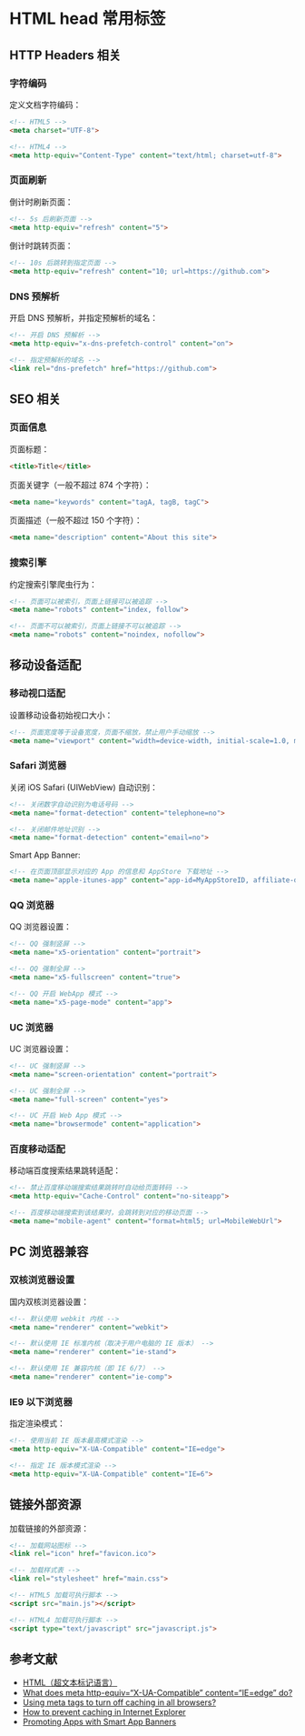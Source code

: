 # HTML head 常用标签

## HTTP Headers 相关

### 字符编码

定义文档字符编码：

```html
<!-- HTML5 -->
<meta charset="UTF-8">

<!-- HTML4 -->
<meta http-equiv="Content-Type" content="text/html; charset=utf-8">
```

### 页面刷新

倒计时刷新页面：

```html
<!-- 5s 后刷新页面 -->
<meta http-equiv="refresh" content="5">
```

倒计时跳转页面：

```html
<!-- 10s 后跳转到指定页面 -->
<meta http-equiv="refresh" content="10; url=https://github.com">
```

### DNS 预解析

开启 DNS 预解析，并指定预解析的域名：

```html
<!-- 开启 DNS 预解析 -->
<meta http-equiv="x-dns-prefetch-control" content="on">

<!-- 指定预解析的域名 -->
<link rel="dns-prefetch" href="https://github.com">
```

## SEO 相关

### 页面信息

页面标题：

```html
<title>Title</title>
```

页面关键字（一般不超过 874 个字符）：

```html
<meta name="keywords" content="tagA, tagB, tagC">
```

页面描述（一般不超过 150 个字符）：

```html
<meta name="description" content="About this site">
```

### 搜索引擎

约定搜索引擎爬虫行为：

```html
<!-- 页面可以被索引，页面上链接可以被追踪 -->
<meta name="robots" content="index, follow">

<!-- 页面不可以被索引，页面上链接不可以被追踪 -->
<meta name="robots" content="noindex, nofollow">
```

## 移动设备适配

### 移动视口适配

设置移动设备初始视口大小：

```html
<!-- 页面宽度等于设备宽度，页面不缩放，禁止用户手动缩放 -->
<meta name="viewport" content="width=device-width, initial-scale=1.0, maximum-scale=1.0, user-scalable=no">
```

### Safari 浏览器

关闭 iOS Safari (UIWebView) 自动识别：

```html
<!-- 关闭数字自动识别为电话号码 -->
<meta name="format-detection" content="telephone=no">

<!-- 关闭邮件地址识别 -->
<meta name="format-detection" content="email=no">
```

Smart App Banner:

```html
<!-- 在页面顶部显示对应的 App 的信息和 AppStore 下载地址 -->
<meta name="apple-itunes-app" content="app-id=MyAppStoreID, affiliate-data=MyAffiliateData, app-argument=MyAppURL">
```

### QQ 浏览器

QQ 浏览器设置：

```html
<!-- QQ 强制竖屏 -->
<meta name="x5-orientation" content="portrait">

<!-- QQ 强制全屏 -->
<meta name="x5-fullscreen" content="true">

<!-- QQ 开启 WebApp 模式 -->
<meta name="x5-page-mode" content="app">
```

### UC 浏览器

UC 浏览器设置：

```html
<!-- UC 强制竖屏 -->
<meta name="screen-orientation" content="portrait">

<!-- UC 强制全屏 -->
<meta name="full-screen" content="yes">

<!-- UC 开启 Web App 模式 -->
<meta name="browsermode" content="application">
```

### 百度移动适配

移动端百度搜索结果跳转适配：

```html
<!-- 禁止百度移动端搜索结果跳转时自动给页面转码 -->
<meta http-equiv="Cache-Control" content="no-siteapp">

<!-- 百度移动端搜索到该结果时，会跳转到对应的移动页面 -->
<meta name="mobile-agent" content="format=html5; url=MobileWebUrl">
```

## PC 浏览器兼容

### 双核浏览器设置

国内双核浏览器设置：

```html
<!-- 默认使用 webkit 内核 -->
<meta name="renderer" content="webkit">

<!-- 默认使用 IE 标准内核（取决于用户电脑的 IE 版本） -->
<meta name="renderer" content="ie-stand">

<!-- 默认使用 IE 兼容内核（即 IE 6/7） -->
<meta name="renderer" content="ie-comp">
```
### IE9 以下浏览器

指定渲染模式：

```html
<!-- 使用当前 IE 版本最高模式渲染 -->
<meta http-equiv="X-UA-Compatible" content="IE=edge">

<!-- 指定 IE 版本模式渲染 -->
<meta http-equiv="X-UA-Compatible" content="IE=6">
```

## 链接外部资源

加载链接的外部资源：

```html
<!-- 加载网站图标 -->
<link rel="icon" href="favicon.ico">

<!-- 加载样式表 -->
<link rel="stylesheet" href="main.css">

<!-- HTML5 加载可执行脚本 -->
<script src="main.js"></script>

<!-- HTML4 加载可执行脚本 -->
<script type="text/javascript" src="javascript.js">
```

## 参考文献

* [HTML（超文本标记语言）](https://developer.mozilla.org/zh-CN/docs/Web/HTML)
* [What does meta http-equiv=“X-UA-Compatible” content=“IE=edge” do?](https://stackoverflow.com/questions/6771258/what-does-meta-http-equiv-x-ua-compatible-content-ie-edge-do)
* [Using meta tags to turn off caching in all browsers?](https://stackoverflow.com/questions/1341089/using-meta-tags-to-turn-off-caching-in-all-browsers)
* [How to prevent caching in Internet Explorer](https://support.microsoft.com/en-us/help/234067/how-to-prevent-caching-in-internet-explorer)
* [Promoting Apps with Smart App Banners](https://developer.apple.com/library/archive/documentation/AppleApplications/Reference/SafariWebContent/PromotingAppswithAppBanners/PromotingAppswithAppBanners.html)

